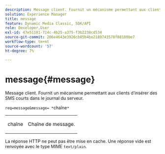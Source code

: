 ```yaml
---
description: Message client. Fournit un mécanisme permettant aux clients d’insérer des SMS courts dans le journal du serveur.
solution: Experience Manager
title: message
feature: Dynamic Media Classic, SDK/API
role: Developer,User
exl-id: 47e51181-714c-4b25-a375-f3b2238cd534
source-git-commit: 206e4643e3926cb85b4be2189743578f88180be7
workflow-type: tm+mt
source-wordcount: '57'
ht-degree: 7%

---
```


# message{#message}

Message client. Fournit un mécanisme permettant aux clients d’insérer des SMS courts dans le journal du serveur.

`req=message&message= *`chaîne`*`

<table id="simpletable_9AF29AA336C4447BBC2FD4A7D43ED91B"> 
 <tr class="strow"> 
  <td class="stentry"> <p><span class="varname"> chaîne</span> </p> </td> 
  <td class="stentry"> <p>Chaîne de message. </p></td> 
 </tr> 
</table>

La réponse HTTP ne peut pas être mise en cache. Une réponse vide est renvoyée avec le type MIME `text/plain`.
